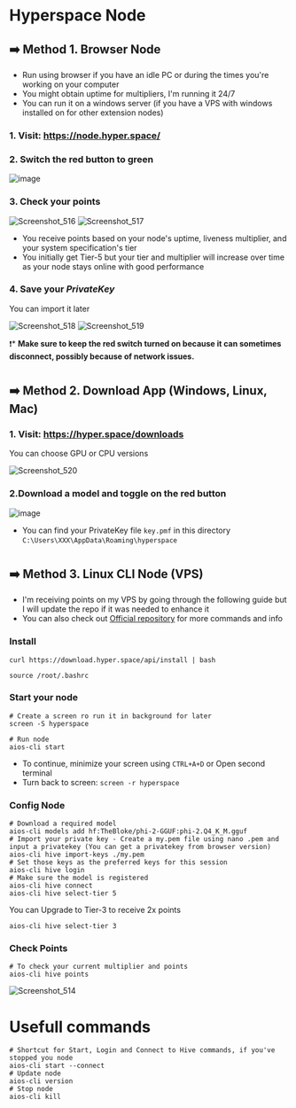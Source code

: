 # Hyperspace Node
## ➡️ Method 1. Browser Node
* Run using browser if you have an idle PC or during the times you're working on your computer
* You might obtain uptime for multipliers, I'm running it 24/7
* You can run it on a windows server (if you have a VPS with windows installed on for other extension nodes)

### 1. Visit: https://node.hyper.space/

### 2. Switch the red button to green

![image](https://github.com/user-attachments/assets/727b0c1e-031b-4f5c-9bb6-60a4becaf19b)

### 3. Check your points

![Screenshot_516](https://github.com/user-attachments/assets/3697612a-9ee6-4d7e-837c-f74d5cbacf8d)
![Screenshot_517](https://github.com/user-attachments/assets/6682b24d-224e-4e4c-96d3-4961a024eb77)

* You receive points based on your node's uptime, liveness multiplier, and your system specification's tier
* You initially get Tier-5 but your tier and multiplier will increase over time as your node stays online with good performance

### 4. Save your *PrivateKey*
You can import it later

![Screenshot_518](https://github.com/user-attachments/assets/3e08837d-1261-4873-b038-e7f86222d1b2)
![Screenshot_519](https://github.com/user-attachments/assets/67506c7d-9932-462c-a4d0-29f3992d7e4a)

❗️* **Make sure to keep the red switch turned on because it can sometimes disconnect, possibly because of network issues.**

#

## ➡️ Method 2. Download App (Windows, Linux, Mac)
### 1. Visit: https://hyper.space/downloads
You can choose GPU or CPU versions

![Screenshot_520](https://github.com/user-attachments/assets/45db8805-a579-489a-ad87-14f011332c4e)

### 2.Download a model and toggle on the red button

![image](https://github.com/user-attachments/assets/e79f90f3-7c50-4a8c-a352-712844592092)

* You can find your PrivateKey file `key.pmf` in this directory `C:\Users\XXX\AppData\Roaming\hyperspace`

#

## ➡️ Method 3. Linux CLI Node (VPS)
* I'm receiving points on my VPS by going through the following guide but I will update the repo if it was needed to enhance it
* You can also check out [Official repository](https://github.com/hyperspaceai/aios-cli?tab=readme-ov-file) for more commands and info

### Install
```
curl https://download.hyper.space/api/install | bash

source /root/.bashrc
```

### Start your node
```console
# Create a screen ro run it in background for later
screen -S hyperspace

# Run node
aios-cli start
```
* To continue, minimize your screen using `CTRL+A+D` or Open second terminal
* Turn back to screen: `screen -r hyperspace`

### Config Node
```console
# Download a required model
aios-cli models add hf:TheBloke/phi-2-GGUF:phi-2.Q4_K_M.gguf
# Import your private key - Create a my.pem file using nano .pem and input a privatekey (You can get a privatekey from browser version)
aios-cli hive import-keys ./my.pem
# Set those keys as the preferred keys for this session
aios-cli hive login
# Make sure the model is registered
aios-cli hive connect
aios-cli hive select-tier 5
```
You  can Upgrade to Tier-3 to receive 2x points
```
aios-cli hive select-tier 3
```

### Check Points
```
# To check your current multiplier and points
aios-cli hive points
```

![Screenshot_514](https://github.com/user-attachments/assets/b840775e-6c58-4fe4-bd95-a5b876ba7de5)


# Usefull commands
```console
# Shortcut for Start, Login and Connect to Hive commands, if you've stopped you node
aios-cli start --connect
# Update node
aios-cli version
# Stop node
aios-cli kill
```
